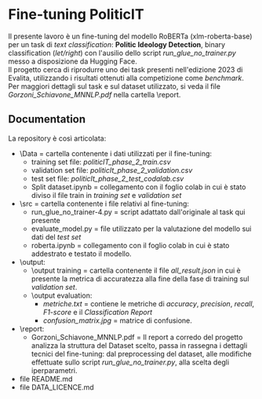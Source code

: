 # **Fine-tuning PoliticIT**
Il presente lavoro è un fine-tuning del modello RoBERTa (xlm-roberta-base) per un task di *text classification*: **Politic Ideology Detection**, binary classification \(*let/right*\) con l'ausilio dello script *run_glue_no_trainer.py* messo a disposizione da Hugging Face.\
Il progetto cerca di riprodurre uno dei task presenti nell'edizione 2023 di Evalita, utilizzando i risultati ottenuti alla competizione come *benchmark*. Per maggiori dettagli sul task e sul dataset utilizzato, si veda il file *Gorzoni_Schiavone_MNNLP.pdf* nella cartella \report.

## Documentation
La repository è così articolata:
- \Data = cartella contenente i dati utilizzati per il fine-tuning:
  - training set file: *politicIT_phase_2_train.csv*
  - validation set file: *politicIt_phase_2_validation.csv*
  - test set file: *politicIt_phase_2_test_codalab.csv*
  - Split dataset.ipynb = collegamento con il foglio colab in cui è stato diviso il file train in *training set* e *validation set*
- \src = cartella contenente i file relativi al fine-tuning:
  - run_glue_no_trainer-4.py = script adattato dall'originale al task qui presente
  - evaluate_model.py = file utilizzato per la valutazione del modello sui dati del *test set*
  - roberta.ipynb = collegamento con il foglio colab in cui è stato addestrato e testato il modello.
- \output:
  - \output training = cartella contenente il file *all_result.json* in cui è presente la metrica di accuratezza alla fine della fase di training sul *validation set*.
  - \output evaluation:
    - *metriche.txt* = contiene le metriche di *accuracy*, *precision*, *recall*, *F1-score* e il *Classification Report*
    - *confusion_matrix.jpg* = matrice di confusione.
- \report:
  - Gorzoni_Schiavone_MNNLP.pdf = Il report a corredo del progetto analizza la struttura del Dataset scelto, passa in rassegna i dettagli tecnici del fine-tuning: dal preprocessing del dataset, alle modifiche effettuate sullo script *run\_glue\_no\_trainer.py*, alla scelta degli iperparametri.
- file README.md 
- file DATA_LICENCE.md
